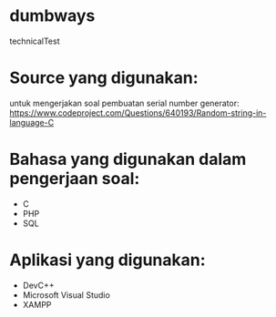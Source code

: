 # dumbways
 technicalTest

# Source yang digunakan:
untuk mengerjakan soal pembuatan serial number generator: https://www.codeproject.com/Questions/640193/Random-string-in-language-C

# Bahasa yang digunakan dalam pengerjaan soal:
- C
- PHP
- SQL

# Aplikasi yang digunakan:
- DevC++
- Microsoft Visual Studio
- XAMPP


